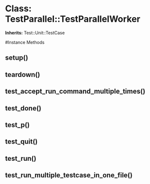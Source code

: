 # Class: TestParallel::TestParallelWorker
**Inherits:** Test::Unit::TestCase
    




#Instance Methods
## setup() [](#method-i-setup)

## teardown() [](#method-i-teardown)

## test_accept_run_command_multiple_times() [](#method-i-test_accept_run_command_multiple_times)

## test_done() [](#method-i-test_done)

## test_p() [](#method-i-test_p)

## test_quit() [](#method-i-test_quit)

## test_run() [](#method-i-test_run)

## test_run_multiple_testcase_in_one_file() [](#method-i-test_run_multiple_testcase_in_one_file)


